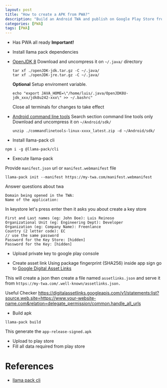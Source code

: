 ```yaml
---
layout: post
title: "How to create a APK from PWA?"
description: "Build an Android TWA and publish on Google Play Store from PWA using llama pack"
categories: [PWA]
tags: [PWA]
---
```


- Has PWA all ready **Important!**

- Install llama pack dependencies

- [OpenJDK 8](https://adoptopenjdk.net/releases.html?variant=openjdk8&jvmVariant=hotspot)
  Download and uncompress it on `~/.java/` directory

  ```console
  tar xf ./openJDK-jdk.tar.gz -C ~/.java/
  tar xf ./openJDK-jre.tar.gz -C ~/.java/
  ```

  **Optional**
  Setup enviroment variable.

  ```console
  echo "export JAVA_HOME=\"/home/luis/.java/OpenJDK8U-jdk_xxx/jdk8u242-xxx\" >> ~/.bashrc"
  ```

  Close all terminals for changes to take effect

- [Android command line tools](https://developer.android.com/studio#command-tools)
  Search section command line tools only
  Download and uncompress it on `~/Android/sdk/`

  ```console
  unzip ./commandlinetools-linux-xxxx_latest.zip -d ~/Android/sdk/
  ```

- Install llama-pack cli

```console
npm i -g @llama-pack/cli
```

- Execute llama-pack

Provide `manifest.json` url or `manifest.webmanifest` file

```console
llama-pack init --manifest https://my-twa.com/manifest.webmanifest
```

Answer questions about twa

```console
Domain being opened in the TWA:
Name of the application:
```

In keystore let's press enter then it asks you about create a key store

```console
First and Last names (eg: John Doe): Luis Reinoso
Organizational Unit (eg: Engineering Dept): Developer
Organization (eg: Company Name): Freenlance
Country (2 letter code): EC
// use the same password
Password for the Key Store: [hidden]
Password for the Key: [hidden]
```

- Upload private key to google play console

* Create asset link
  Using package fingerprint (SHA256) inside app sign go to [Google Digital Asset Links](https://developers.google.com/digital-asset-links/tools/generator)

This will create a json then create a file named `assetlinks.json` and serve it from `https://my-twa.com/.well-known/assetlinks.json.`

Useful Checker
https://digitalassetlinks.googleapis.com/v1/statements:list?source.web.site=https://www.your-website-name.com&relation=delegate_permission/common.handle_all_urls

- Build apk

```console
llama-pack build
```

This generate the `app-release-signed.apk`

- Upload to play store
- Fill all data required from play store

# References

- [llama pack cli](https://github.com/GoogleChromeLabs/llama-pack/tree/master/packages/cli)
